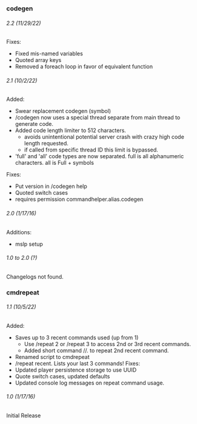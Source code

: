 ### codegen

###### 2.2 (11/29/22)
Fixes:
- Fixed mis-named variables
- Quoted array keys
- Removed a foreach loop in favor of equivalent function

###### 2.1 (10/2/22)
Added:
- Swear replacement codegen (symbol)
- /codegen now uses a special thread separate from main thread to generate code.
- Added code length limiter to 512 characters.
	- avoids unintentional potential server crash with crazy high code length requested.
	- if called from specific thread ID this limit is bypassed.
- 'full' and 'all' code types are now separated. full is all alphanumeric characters. all is Full + symbols

Fixes:
- Put version in /codegen help
- Quoted switch cases
- requires permission commandhelper.alias.codegen

###### 2.0 (1/17/16)
Additions:
- mslp setup

###### 1.0 to 2.0 (?)
Changelogs not found.


### cmdrepeat

###### 1.1 (10/5/22)
Added:  
- Saves up to 3 recent commands used (up from 1)
	- Use /repeat 2 or /repeat 3 to access 2nd or 3rd recent commands.
	- Added short command //. to repeat 2nd recent command.
- Renamed script to cmdrepeat
- /repeat recent. Lists your last 3 commands!
Fixes:  
- Updated player persistence storage to use UUID
- Quote switch cases, updated defaults
- Updated console log messages on repeat command usage.

###### 1.0 (1/17/16)
Initial Release